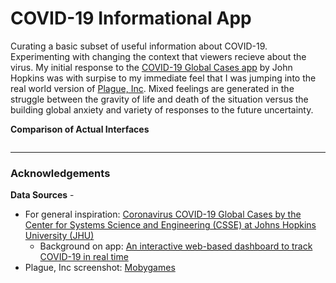 # COVID-19 Informational App

Curating a basic subset of useful information about COVID-19. Experimenting with changing the context that viewers recieve about the virus. My initial response to the [COVID-19 Global Cases app](https://www.arcgis.com/apps/opsdashboard/index.html) by John Hopkins was with surpise to my immediate feel that I was jumping into the real world version of [Plague, Inc](https://www.ndemiccreations.com/en/22-plague-inc). Mixed feelings are generated in the struggle between the gravity of life and death of the situation versus the building global anxiety and variety of responses to the future uncertainty.

**Comparison of Actual Interfaces**

![]()

---

### Acknowledgements

**Data Sources** -[]()

- For general inspiration: [Coronavirus COVID-19 Global Cases by the Center for Systems Science and Engineering (CSSE) at Johns Hopkins University (JHU)](https://www.arcgis.com/apps/opsdashboard/index.html)
  - Background on app: [An interactive web-based dashboard to track COVID-19 in real time](<https://www.thelancet.com/journals/laninf/article/PIIS1473-3099(20)30120-1/fulltext>)
- Plague, Inc screenshot: [Mobygames](https://www.mobygames.com/game/windows-phone/plague-inc/screenshots/gameShotId,945108/)

